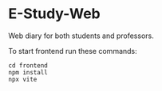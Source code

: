 # E-Study-Web
Web diary for both students and professors.

To start frontend run these commands:
```
cd frontend
npm install
npx vite
```

